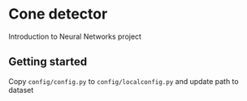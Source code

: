 # Cone detector

Introduction to Neural Networks project

## Getting started

Copy `config/config.py` to `config/localconfig.py` and update path to dataset
